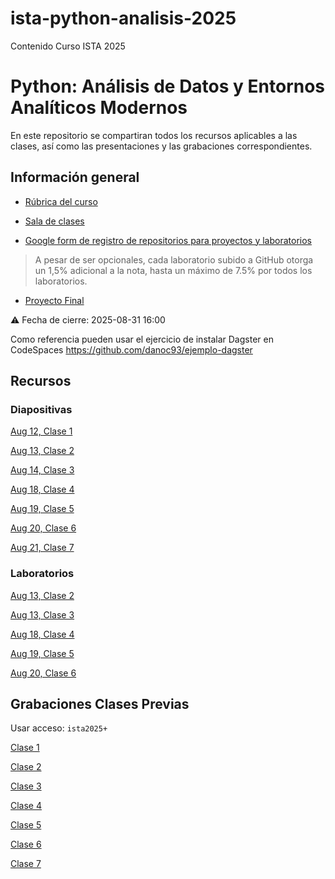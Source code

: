 # ista-python-analisis-2025
Contenido Curso ISTA 2025


# Python: Análisis de Datos y Entornos Analíticos Modernos

En este repositorio se compartiran todos los recursos aplicables a las clases, así como las presentaciones y las grabaciones correspondientes.

## Información general

- [Rúbrica del curso](./curso.pdf)

- [Sala de clases](https://us06web.zoom.us/meeting/register/tZAtfuqgrzMjHNw6VF0Bglyx_RmQp5DyuXnK)

- [Google form de registro de repositorios para proyectos y laboratorios](https://docs.google.com/forms/d/e/1FAIpQLSdj_q__PLBJk9iXBou3AcjkUO2UCfkvPLiL0O_HuxBmcx4SZQ/viewform?usp=sharing&ouid=113318428653047231876)


> A pesar de ser opcionales, cada laboratorio subido a GitHub otorga un 1,5% adicional a la nota, hasta un máximo de 7.5% por todos los laboratorios.


- [Proyecto Final](./proyecto.md)
  
⚠️ Fecha de cierre: 2025-08-31 16:00

Como referencia pueden usar el ejercicio de instalar Dagster en CodeSpaces https://github.com/danoc93/ejemplo-dagster

## Recursos

### Diapositivas
[Aug 12, Clase 1](./Clase%201%20-%20Intro%20Python.pdf)

[Aug 13, Clase 2](./Clase%202%20-%20Intro%20Python.pdf)

[Aug 14, Clase 3](./Clase%203%20-%20Modulos%20y%20tipos.pdf)

[Aug 18, Clase 4](./Clase%204%20-%20Entornos%20Aislados.pdf)

[Aug 19, Clase 5](./Clase%205%20-%20Testing%2C%20Procesamiento%20de%20Datos.pdf)

[Aug 20, Clase 6](./Clase%206%20-%20Analisis%20en%20Python.pdf)

[Aug 21, Clase 7](./Clase%207%20-%20Pipelines%20y%20orquestrado.pdf)

### Laboratorios
[Aug 13, Clase 2](./lab1_python_3_12_ejercicios_guiados.md)

[Aug 13, Clase 3](./lab2_modulos_paquetes_tipado_python_3_12.md)

[Aug 18, Clase 4](./lab3_codespaces_ruff.md)

[Aug 19, Clase 5](./lab_clase5_pytest_csv_python_3_12.md)

[Aug 20, Clase 6](./lab_analisis_pandas.md)


## Grabaciones Clases Previas

Usar acceso: `ista2025+`

[Clase 1](https://us06web.zoom.us/rec/share/Xg_9rC5D2uF3cy6RwxDccMHaVoM7bEvvNir5RnUFY-5NzppK_lPXIiAWGJYThW5c.09rvb4XbB-t5-j4d)

[Clase 2](https://us06web.zoom.us/rec/share/nyr8siTCvVTxuC9qiPQC6-V2yuQFW17RX7jLhZEC8lNT51pt3ism0HugwoFuQf_c.QgANJH4feTaWG2Ls)

[Clase 3](https://us06web.zoom.us/rec/share/8GLid4R-FKYPtjRI2_wDZWFWRQakRYWnmwYea05TetfDIqZd7PrrLhkyJuMxoOei.cazPHZ7Dxikej5m4)

[Clase 4](https://us06web.zoom.us/rec/share/-qAOCRS_-LPk2IjlEHKAmI8E8hjx62KIvpxD50JdJ3J_dpj-j9zbHaYtatiQceHE.B5Ka9XqwDcDyrdj8)

[Clase 5](https://us06web.zoom.us/rec/share/EspgLfoR4p0W7hbIJBoFnAof976_Jk4ShLLX1JZoJwtre8LXeNJvik0iL-S7IUu1.E8n0_MamUOxEDVfr )

[Clase 6](https://us06web.zoom.us/rec/share/PWSyQyb8baQrsefJeqyxa2rEqasGjnu1pCaiu4uFVeg4jAdSSRd_YX5N-EmzPpzU.23_XWSkHCBqdnWXA)

[Clase 7](https://us06web.zoom.us/rec/share/3tl9vNfZrF50B38llc8O-7wrxxBW2CH1tEQyRk4rturEABo-lDMt0J5U9bEZyoNB.ewZDrusY8uIclyxp)



